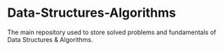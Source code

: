 # Data-Structures-Algorithms
The main repository used to store solved problems and fundamentals of Data Structures & Algorithms.
